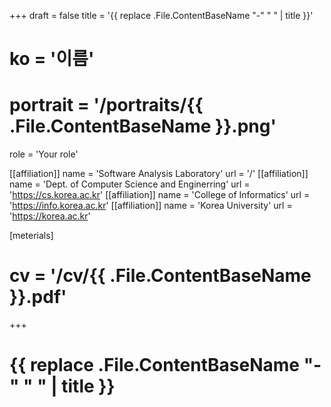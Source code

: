 +++
draft = false
title = '{{ replace .File.ContentBaseName "-" " " | title }}'
# ko = '이름'
# portrait = '/portraits/{{ .File.ContentBaseName }}.png'
role = 'Your role'

[[affiliation]]
name = 'Software Analysis Laboratory'
url = '/'
[[affiliation]]
name = 'Dept. of Computer Science and Enginerring'
url = 'https://cs.korea.ac.kr'
[[affiliation]]
name = 'College of Informatics'
url = 'https://info.korea.ac.kr'
[[affiliation]]
name = 'Korea University'
url = 'https://korea.ac.kr'

[meterials]
# cv = '/cv/{{ .File.ContentBaseName }}.pdf'
+++

# {{ replace .File.ContentBaseName "-" " " | title }}
